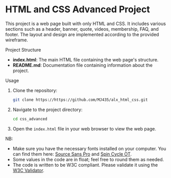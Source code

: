 # HTML and CSS Advanced Project
This project is a web page built with only HTML and CSS. It includes various sections such as a header, banner, quote, videos, membership, FAQ, and footer. The layout and design are implemented according to the provided wireframe.

Project Structure
- **index.html**: The main HTML file containing the web page's structure.
- **README.md**: Documentation file containing information about the project.

Usage
1. Clone the repository:
    ```sh
    git clone https://https://github.com/MJ435/alx_html_css.git
    ```
2. Navigate to the project directory:
    ```sh
    cd css_advanced
    ```
3. Open the `index.html` file in your web browser to view the web page.

NB:
- Make sure you have the necessary fonts installed on your computer. You can find them here: [Source Sans Pro](https://fonts.google.com/specimen/Source+Sans+Pro) and [Spin Cycle OT](link-to-spin-cycle-font).
- Some values in the code are in float; feel free to round them as needed.
- The code is written to be W3C compliant. Please validate it using the [W3C Validator](https://validator.w3.org/).
